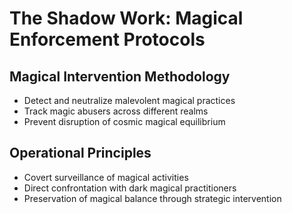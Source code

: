 # The Shadow Work: Magical Enforcement Protocols

## Magical Intervention Methodology
- Detect and neutralize malevolent magical practices
- Track magic abusers across different realms
- Prevent disruption of cosmic magical equilibrium

## Operational Principles
- Covert surveillance of magical activities
- Direct confrontation with dark magical practitioners
- Preservation of magical balance through strategic intervention